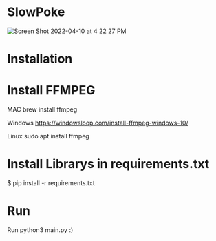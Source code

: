 # SlowPoke


![Screen Shot 2022-04-10 at 4 22 27 PM](https://user-images.githubusercontent.com/30321729/162638288-a7c01abf-1365-443f-a8d1-63f4a9005afb.png)

# Installation 

# Install FFMPEG

MAC 
brew install ffmpeg

Windows
https://windowsloop.com/install-ffmpeg-windows-10/

Linux
sudo apt install ffmpeg


# Install Librarys in requirements.txt 
$ pip install -r requirements.txt


# Run
Run python3 main.py :)
